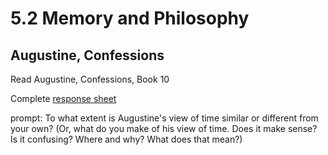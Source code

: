 # 5.2 Memory and Philosophy
## Augustine, Confessions

Read Augustine, Confessions, Book 10

Complete [response sheet](https://github.com/allenjromano/techmem2019/raw/master/response_sheets/techmem_response.pdf) 

prompt: To what extent is Augustine's view of time similar or different from your own? (Or, what do you make of his view of time. Does it make sense? Is it confusing? Where and why? What does that mean?)
